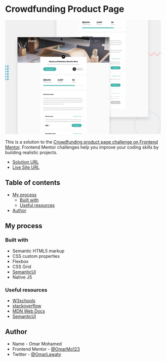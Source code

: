 # Crowdfunding Product Page

![Desktop Preview](./design/desktop-preview.jpg)

This is a solution to the [Crowdfunding product page challenge on Frontend Mentor](https://www.frontendmentor.io/challenges/crowdfunding-product-page-7uvcZe7ZR). Frontend Mentor challenges help you improve your coding skills by building realistic projects.

- [Solution URL](https://www.frontendmentor.io/solutions/blogr-landing-page-vZDgmHZ83)
- [Live Site URL](https://crowdfunding-product-page-omarmo.vercel.app/)

## Table of contents

- [My process](#my-process)
  - [Built with](#built-with)
  - [Useful resources](#useful-resources)
- [Author](#author)

## My process

### Built with

- Semantic HTML5 markup
- CSS custom properties
- Flexbox
- CSS Grid
- [SemanticUI](https://semantic-ui.com/)
- Native JS

### Useful resources

- [W3schools](w3schools.com/)
- [stackoverflow](stackoverflow.com/)
- [MDN Web Docs](https://developer.mozilla.org/en-US/)
- [SemanticUI](https://semantic-ui.com/)

## Author

- Name - Omar Mohamed
- Frontend Mentor - [@OmarMo123](https://www.frontendmentor.io/profile/OmarMo123)
- Twitter - [@OmarLawaty](https://twitter.com/OmarLawaty)
